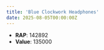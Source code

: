 ```yaml
---
title: 'Blue Clockwork Headphones'
date: 2025-08-05T00:00:00Z
---
```

- **RAP**: 142892
- **Value**: 135000
